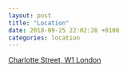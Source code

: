 ```yaml
---
layout: post
title: "Location"
date: 2018-09-25 22:02:28 +0100
categories: location
---
```


<a target="_blank" href="https://goo.gl/maps/xv2rwx1ykBhmVjDT9">
Charlotte Street, W1 London 
</a>
